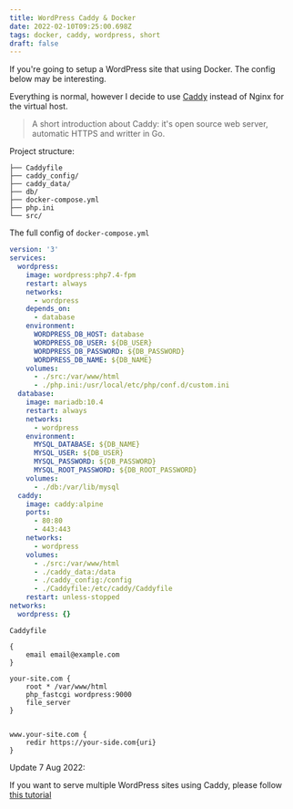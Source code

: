 ```yaml
---
title: WordPress Caddy & Docker
date: 2022-02-10T09:25:00.698Z
tags: docker, caddy, wordpress, short
draft: false
---
```


If you're going to setup a WordPress site that using Docker. The config below may be interesting.

Everything is normal, however I decide to use [Caddy](https://caddyserver.com/) instead of Nginx for the virtual host.

> A short introduction about Caddy: it's open source web server, automatic HTTPS and writter in Go.

Project structure:

```shell
├── Caddyfile
├── caddy_config/
├── caddy_data/
├── db/
├── docker-compose.yml
├── php.ini
└── src/
```

The full config of `docker-compose.yml`

```yml
version: '3'
services:
  wordpress:
    image: wordpress:php7.4-fpm
    restart: always
    networks:
      - wordpress
    depends_on:
      - database
    environment:
      WORDPRESS_DB_HOST: database
      WORDPRESS_DB_USER: ${DB_USER}
      WORDPRESS_DB_PASSWORD: ${DB_PASSWORD}
      WORDPRESS_DB_NAME: ${DB_NAME}
    volumes:
      - ./src:/var/www/html
      - ./php.ini:/usr/local/etc/php/conf.d/custom.ini
  database:
    image: mariadb:10.4
    restart: always
    networks:
      - wordpress
    environment:
      MYSQL_DATABASE: ${DB_NAME}
      MYSQL_USER: ${DB_USER}
      MYSQL_PASSWORD: ${DB_PASSWORD}
      MYSQL_ROOT_PASSWORD: ${DB_ROOT_PASSWORD}
    volumes:
      - ./db:/var/lib/mysql
  caddy:
    image: caddy:alpine
    ports:
      - 80:80
      - 443:443
    networks:
      - wordpress
    volumes:
      - ./src:/var/www/html
      - ./caddy_data:/data
      - ./caddy_config:/config
      - ./Caddyfile:/etc/caddy/Caddyfile
    restart: unless-stopped
networks:
  wordpress: {}
```

`Caddyfile`

```shell
{
	email email@example.com
}

your-site.com {
	root * /var/www/html
	php_fastcgi wordpress:9000
	file_server
}


www.your-site.com {
	redir https://your-side.com{uri}
}
```

Update 7 Aug 2022:

If you want to serve multiple WordPress sites using Caddy, please follow [this tutorial](https://www.winters.nz/docker/wordpress-caddy/)
